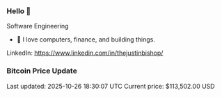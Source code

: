 ### Hello 🤙  

Software Engineering

- 🔭 I love computers, finance, and building things.
  
LinkedIn: https://www.linkedin.com/in/thejustinbishop/  















































































































































































































































































































































































































































































































































































































































































































































































































































































































































































































































































































































































































































































### Bitcoin Price Update
Last updated: 2025-10-26 18:30:07 UTC
Current price: $113,502.00 USD
